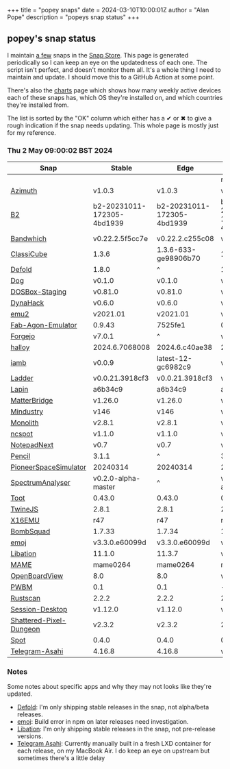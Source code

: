 +++
title = "popey snaps"
date = 2024-03-10T10:00:01Z
author = "Alan Pope"
description = "popeys snap status"
+++

## popey's snap status

I maintain [a few](https://snapcraft.io/publisher/popey) snaps in the [Snap Store](https://snapcraft.io). This page is generated periodically so I can keep an eye on the updatedness of each one. The script isn't perfect, and doesn't monitor them all. It's a whole thing I need to maintain and update. I should move this to a GitHub Action at some point.

There's also the [charts](/blog/charts) page which shows how many weekly active devices each of these snaps has, which OS they're installed on, and which countries they're installed from.

The list is sorted by the "OK" column which either has a ✔ or ✖ to give a rough indication if the snap needs updating. This whole page is mostly just for my reference. 

### Thu 2 May 09:00:02 BST 2024
| Snap | Stable | Edge | Upstream | OK? |
| - | - | - | - | - |
| [](https://snapcraft.io/) |  | | r47 | ✖ |
| [Azimuth](https://snapcraft.io/azimuth) | v1.0.3 | v1.0.3 | v1.0.3 | ✔ |
| [B2](https://snapcraft.io/b2) | b2-20231011-172305-4bd1939 | b2-20231011-172305-4bd1939 | b2-20231011-172305-4bd1939 | ✔ |
| [Bandwhich](https://snapcraft.io/bandwhich) | v0.22.2.5f5cc7e | v0.22.2.c255c08 | v0.22.2 | ✔ |
| [ClassiCube](https://snapcraft.io/classicube) | 1.3.6 | 1.3.6-633-ge98906b70 | 1.3.6 | ✔ |
| [Defold](https://snapcraft.io/defold) | 1.8.0 | ^ | 1.8.0 | ✔ |
| [Dog](https://snapcraft.io/dog) | v0.1.0 | v0.1.0 | v0.1.0 | ✔ |
| [DOSBox-Staging](https://snapcraft.io/dosbox-staging) | v0.81.0 | v0.81.0 | v0.81.0 | ✔ |
| [DynaHack](https://snapcraft.io/dynahack) | v0.6.0 | v0.6.0 | v0.6.0 | ✔ |
| [emu2](https://snapcraft.io/emu2) | v2021.01 | v2021.01 | v2021.01 | ✔ |
| [Fab-Agon-Emulator](https://snapcraft.io/fab-agon-emulator) | 0.9.43 | 7525fe1 | 0.9.43 | ✔ |
| [Forgejo](https://snapcraft.io/forgejo) | v7.0.1 | ^ | v7.0.1 | ✔ |
| [halloy](https://snapcraft.io/halloy) | 2024.6.7068008 | 2024.6.c40ae38 | 2024.6 | ✔ |
| [iamb](https://snapcraft.io/iamb) | v0.0.9 | latest-12-gc6982c9 | v0.0.9 | ✔ |
| [Ladder](https://snapcraft.io/ladder) | v0.0.21.3918cf3 | v0.0.21.3918cf3 | v0.0.21 | ✔ |
| [Lapin](https://snapcraft.io/lapin) | a6b34c9 | a6b34c9 | a6b34c9 | ✔ |
| [MatterBridge](https://snapcraft.io/matterbridge) | v1.26.0 | v1.26.0 | v1.26.0 | ✔ |
| [Mindustry](https://snapcraft.io/mindustry) | v146 | v146 | v146 | ✔ |
| [Monolith](https://snapcraft.io/monolith) | v2.8.1 | v2.8.1 | v2.8.1 | ✔ |
| [ncspot](https://snapcraft.io/ncspot) | v1.1.0 | v1.1.0 | v1.1.0 | ✔ |
| [NotepadNext](https://snapcraft.io/notepadnext) | v0.7 | v0.7 | v0.7 | ✔ |
| [Pencil](https://snapcraft.io/pencil) | 3.1.1 | ^ | 3.1.1 | ✔ |
| [PioneerSpaceSimulator](https://snapcraft.io/pioneer) | 20240314 | 20240314 | 20240314 | ✔ |
| [SpectrumAnalyser](https://snapcraft.io/spectrum-analyser) | v0.2.0-alpha-master | ^ | v0.2.0-alpha | ✔ |
| [Toot](https://snapcraft.io/toot) | 0.43.0 | 0.43.0 | 0.43.0 | ✔ |
| [TwineJS](https://snapcraft.io/twinejs) | 2.8.1 | 2.8.1 | 2.8.1 | ✔ |
| [X16EMU](https://snapcraft.io/x16emu) | r47 | r47 | r47 | ✔ |
| [BombSquad](https://snapcraft.io/bombsquad) | 1.7.33 | 1.7.34 | 1.7.34 | ✖ |
| [emoj](https://snapcraft.io/emoj) | v3.3.0.e60099d | v3.3.0.e60099d | v4.0.1 | ✖ |
| [Libation](https://snapcraft.io/libation) | 11.1.0 | 11.3.7 | v11.3.7 | ✖ |
| [MAME](https://snapcraft.io/mame) | mame0264 | mame0264 | mame0265 | ✖ |
| [OpenBoardView](https://snapcraft.io/openboardview) | 8.0 | 8.0 | v0.4 | ✖ |
| [PWBM](https://snapcraft.io/pwbm) | 0.1 | 0.1 | - | ✖ |
| [Rustscan](https://snapcraft.io/rustscan) | 2.2.2 | 2.2.2 | 2.2.3 | ✖ |
| [Session-Desktop](https://snapcraft.io/session-desktop) | v1.12.0 | v1.12.0 | v1.12.3 | ✖ |
| [Shattered-Pixel-Dungeon](https://snapcraft.io/shattered-pixel-dungeon) | v2.3.2 | v2.3.2 | 2.4.0-BETA | ✖ |
| [Spot](https://snapcraft.io/spot) | 0.4.0 | 0.4.0 | 0.4.1 | ✖ |
| [Telegram-Asahi](https://snapcraft.io/telegram-asahi) | 4.16.8      | 4.16.8 | v4.16.8 | ✖ |

### Notes

Some notes about specific apps and why they may not looks like they're updated.

* [Defold](https://snapcraft.io/defold): I'm only shipping stable releases in the snap, not alpha/beta releases.
* [emoj](https://snapcraft.io/emoj): Build error in npm on later releases need investigation.
* [Libation](https://snapcraft.io/libation): I'm only shipping stable releases in the snap, not pre-release versions. 
* [Telegram Asahi](https://snapcraft.io/telegram-asahi): Currently manually built in a fresh LXD container for each release, on my MacBook Air. I do keep an eye on upstream but sometimes there's a little delay
